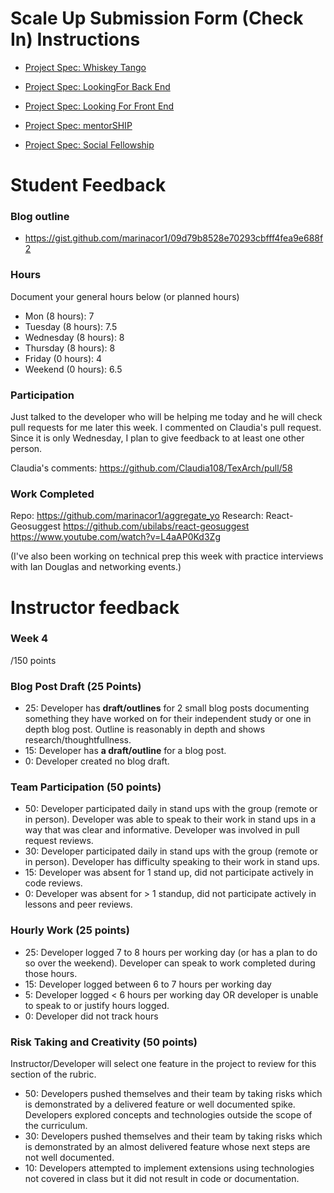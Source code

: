 # Scale Up Submission Form (Check In) Instructions

- [Project Spec: Whiskey Tango](https://github.com/turingschool/lesson_plans/blob/master/ruby_04-apis_and_scalability/independent_study_project.markdown)

- [Project Spec: LookingFor Back End](https://github.com/turingschool/lesson_plans/blob/master/ruby_04-apis_and_scalability/looking_for_project.markdown)

- [Project Spec: Looking For Front End](https://github.com/turingschool/lesson_plans/blob/master/ruby_04-apis_and_scalability/boxtrot_prime_project.markdown)

- [Project Spec: mentorSHIP](https://github.com/turingschool/lesson_plans/blob/master/ruby_04-apis_and_scalability/mentorSHIP_project.markdown)

- [Project Spec: Social Fellowship](https://github.com/turingschool/lesson_plans/blob/master/ruby_04-apis_and_scalability/social_fellowship_project.markdown)

# Student Feedback

### Blog outline

- https://gist.github.com/marinacor1/09d79b8528e70293cbfff4fea9e688f2

### Hours

Document your general hours below (or planned hours)

- Mon (8 hours): 7
- Tuesday (8 hours): 7.5
- Wednesday (8 hours): 8
- Thursday (8 hours): 8
- Friday (0 hours): 4
- Weekend (0 hours): 6.5

### Participation

Just talked to the developer who will be helping me today and he will check pull requests for me later this week.
I commented on Claudia's pull request. Since it is only Wednesday, I plan to give feedback to at least one other person.

Claudia's comments: https://github.com/Claudia108/TexArch/pull/58
### Work Completed

Repo: https://github.com/marinacor1/aggregate_yo
Research: React-Geosuggest https://github.com/ubilabs/react-geosuggest
https://www.youtube.com/watch?v=L4aAP0Kd3Zg

(I've also been working on technical prep this week with practice interviews with Ian Douglas and networking events.)
# Instructor feedback

### Week 4

/150 points

### Blog Post Draft (25 Points)  

  * 25: Developer has **draft/outlines** for 2 small blog posts documenting something they have worked on for their independent study or one in depth blog post. Outline is reasonably in depth and shows research/thoughtfullness.
  * 15: Developer has **a draft/outline** for a blog post.
  * 0: Developer created no blog draft.

### Team Participation (50 points)

  * 50: Developer participated daily in stand ups with the group (remote or in person). Developer was able to speak to their work in stand ups in a way that was clear and informative. Developer was involved in pull request reviews.
  * 30: Developer participated daily in stand ups with the group (remote or in person). Developer has difficulty speaking to their work in stand ups.
  * 15: Developer was absent for 1 stand up, did not participate actively in code reviews.
  * 0: Developer was absent for > 1 standup, did not participate actively in lessons and peer reviews.

### Hourly Work (25 points)

  * 25: Developer logged 7 to 8 hours per working day (or has a plan to do so over the weekend). Developer can speak to work completed during those hours.
  * 15: Developer logged between 6 to 7 hours per working day
  * 5: Developer logged < 6 hours per working day OR developer is unable to speak to or justify hours logged.
  * 0: Developer did not track hours

### Risk Taking and Creativity (50 points)

Instructor/Developer will select one feature in the project to review for this section of the rubric.

  * 50: Developers pushed themselves and their team by taking risks which is demonstrated by a delivered feature or well documented spike. Developers explored concepts and technologies outside the scope of the curriculum.
  * 30: Developers pushed themselves and their team by taking risks which is demonstrated by an almost delivered feature whose next steps are not well documented.
  * 10: Developers attempted to implement extensions using technologies not covered in class but it did not result in code or documentation.
